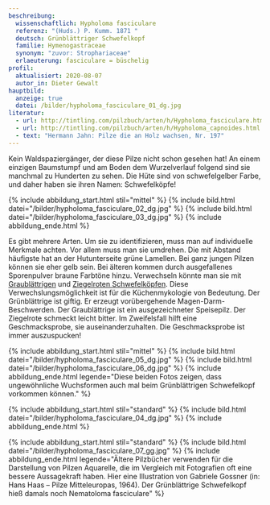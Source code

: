 ```yaml
---
beschreibung:
  wissenschaftlich: Hypholoma fasciculare
  referenz: "(Huds.) P. Kumm. 1871 "
  deutsch: Grünblättriger Schwefelkopf
  familie: Hymenogastraceae
  synonym: "zuvor: Strophariaceae"
  erlaeuterung: fasciculare = büschelig
profil:
  aktualisiert: 2020-08-07
  autor_in: Dieter Gewalt
hauptbild:
  anzeige: true
  datei: /bilder/hypholoma_fasciculare_01_dg.jpg
literatur:
  - url: http://tintling.com/pilzbuch/arten/h/Hypholoma_fasciculare.html
  - url: http://tintling.com/pilzbuch/arten/h/Hypholoma_capnoides.html
  - text: "Hermann Jahn: Pilze die an Holz wachsen, Nr. 197"
---
```

Kein Waldspaziergänger, der diese Pilze nicht schon gesehen hat! An einem einzigen Baumstumpf und am Boden dem Wurzelverlauf folgend sind sie manchmal zu Hunderten zu sehen. Die Hüte sind von schwefelgelber Farbe, und daher haben sie ihren Namen: Schwefelköpfe!

{% include abbildung_start.html stil="mittel" %}
{% include bild.html datei="/bilder/hypholoma_fasciculare_02_dg.jpg" %}
{% include bild.html datei="/bilder/hypholoma_fasciculare_03_dg.jpg" %}
{% include abbildung_ende.html %}

Es gibt mehrere Arten. Um sie zu identifizieren, muss man auf individuelle Merkmale achten. Vor allem muss man sie umdrehen. Die mit Abstand häufigste hat an der Hutunterseite grüne Lamellen. Bei ganz jungen Pilzen können sie eher gelb sein. Bei älteren kommen durch ausgefallenes Sporenpulver braune Farbtöne hinzu. Verwechseln könnte man sie mit [Graublättrigen](/pilze/hypholoma-capnoides-graublättriger-schwefelkopf) und [Ziegelroten Schwefelköpfen](/pilze/hypholoma-lateritium-ziegelroter-schwefelkopf). Diese Verwechslungsmöglichkeit ist für die Küchenmykologie von Bedeutung. Der Grünblättrige ist giftig. Er erzeugt vorübergehende Magen-Darm-Beschwerden. Der Graublättrige ist ein ausgezeichneter Speisepilz. Der Ziegelrote schmeckt leicht bitter. Im Zweifelsfall hilft eine Geschmacksprobe, sie auseinanderzuhalten. Die Geschmacksprobe ist immer auszuspucken!

{% include abbildung_start.html stil="mittel" %}
{% include bild.html datei="/bilder/hypholoma_fasciculare_05_dg.jpg" %}
{% include bild.html datei="/bilder/hypholoma_fasciculare_06_dg.jpg" %}
{% include abbildung_ende.html legende="Diese beiden Fotos zeigen, dass ungewöhnliche Wuchsformen auch mal beim Grünblättrigen Schwefelkopf vorkommen können." %}

{% include abbildung_start.html stil="standard" %}
{% include bild.html datei="/bilder/hypholoma_fasciculare_04_dg.jpg" %}
{% include abbildung_ende.html %}

{% include abbildung_start.html stil="standard" %}
{% include bild.html datei="/bilder/hypholoma_fasciculare_07_gg.jpg" %}
{% include abbildung_ende.html legende="Ältere Pilzbücher verwenden für die Darstellung von Pilzen Aquarelle, die im Vergleich mit Fotografien oft eine bessere Aussagekraft haben. Hier eine Illustration von Gabriele Gossner (in: Hans Haas – Pilze Mitteleuropas, 1964). Der Grünblättrige Schwefelkopf hieß damals noch Nematoloma fasciculare" %}